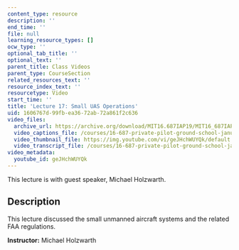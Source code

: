 ```yaml
---
content_type: resource
description: ''
end_time: ''
file: null
learning_resource_types: []
ocw_type: ''
optional_tab_title: ''
optional_text: ''
parent_title: Class Videos
parent_type: CourseSection
related_resources_text: ''
resource_index_text: ''
resourcetype: Video
start_time: ''
title: 'Lecture 17: Small UAS Operations'
uid: 1606767d-99fb-ea36-72ab-72a861f2c636
video_files:
  archive_url: https://archive.org/download/MIT16.687IAP19/MIT16_687IAP19_lec17_300k.mp4
  video_captions_file: /courses/16-687-private-pilot-ground-school-january-iap-2019/66ae72f207885ee8b95ba958d1ba8225_geJHchWUYQk.vtt
  video_thumbnail_file: https://img.youtube.com/vi/geJHchWUYQk/default.jpg
  video_transcript_file: /courses/16-687-private-pilot-ground-school-january-iap-2019/e70eece2e594d5d60d5aa91e8e3285c0_geJHchWUYQk.pdf
video_metadata:
  youtube_id: geJHchWUYQk
---
```


This lecture is with guest speaker, Michael Holzwarth.

Description
-----------

This lecture discussed the small unmanned aircraft systems and the related FAA regulations.

**Instructor:** Michael Holzwarth